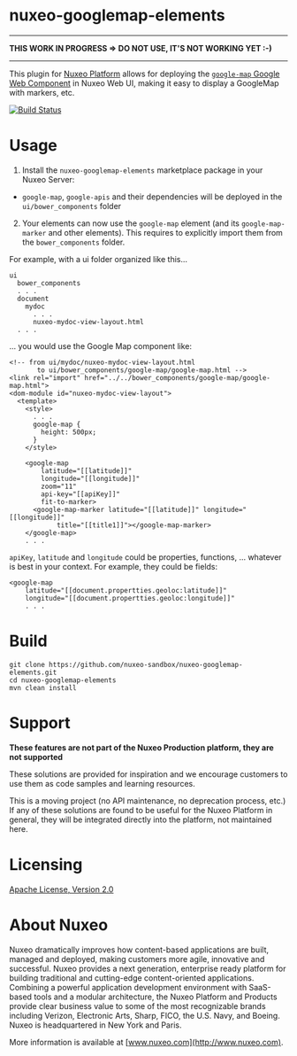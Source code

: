 # nuxeo-googlemap-elements

<hr>

**THIS WORK IN PROGRESS => DO NOT USE, IT'S NOT WORKING YET :-)**

<hr>

This plugin for [Nuxeo Platform](http://www.nuxeo.com) allows for deploying the [`google-map` Google Web Component](https://www.webcomponents.org/element/GoogleWebComponents/google-map) in Nuxeo Web UI, making it easy to display a GoogleMap with markers, etc.

[![Build Status](https://qa.nuxeo.org/jenkins/buildStatus/icon?job=Sandbox/sandbox_nuxeo-googlemap-elements-master)](https://qa.nuxeo.org/jenkins/view/Sandbox/job/Sandbox/job/sandbox_nuxeo-nuxeo-googlemap-elements-master/)


# Usage

1. Install the `nuxeo-googlemap-elements` marketplace package in your Nuxeo Server:
  * `google-map`, `google-apis` and their dependencies will be deployed in the  `ui/bower_components` folder
2. Your elements can now use the `google-map` element (and its `google-map-marker` and other elements). This requires to explicitly import them from the `bower_components`  folder.

For example, with a ui folder organized like this...

```
ui
  bower_components
  . . .
  document
    mydoc
      . . .
      nuxeo-mydoc-view-layout.html
  . . .
```

... you would use the Google Map component like:

```
<!-- from ui/mydoc/nuxeo-mydoc-view-layout.html
       to ui/bower_components/google-map/google-map.html -->
<link rel="import" href="../../bower_components/google-map/google-map.html">
<dom-module id="nuxeo-mydoc-view-layout">
  <template>
    <style>
      . . .
      google-map {
        height: 500px;
      }
    </style>

    <google-map
        latitude="[[latitude]]"
        longitude="[[longitude]]"
        zoom="11"
        api-key="[[apiKey]]"
        fit-to-marker>
      <google-map-marker latitude="[[latitude]]" longitude="[[longitude]]"
            title="[[title1]]"></google-map-marker>
    </google-map>
    . . .
```
`apiKey`, `latitude` and `longitude` could be properties, functions, ... whatever is best in your context. For example, they could be fields:

```
<google-map
    latitude="[[document.propertties.geoloc:latitude]]"
    longitude="[[document.propertties.geoloc:longitude]]"
    . . .
```


# Build

```
git clone https://github.com/nuxeo-sandbox/nuxeo-googlemap-elements.git
cd nuxeo-googlemap-elements
mvn clean install
```

# Support

**These features are not part of the Nuxeo Production platform, they are not supported**

These solutions are provided for inspiration and we encourage customers to use them as code samples and learning resources.

This is a moving project (no API maintenance, no deprecation process, etc.) If any of these solutions are found to be useful for the Nuxeo Platform in general, they will be integrated directly into the platform, not maintained here.

# Licensing

[Apache License, Version 2.0](http://www.apache.org/licenses/LICENSE-2.0)

# About Nuxeo

Nuxeo dramatically improves how content-based applications are built, managed and deployed, making customers more agile, innovative and successful. Nuxeo provides a next generation, enterprise ready platform for building traditional and cutting-edge content-oriented applications. Combining a powerful application development environment with SaaS-based tools and a modular architecture, the Nuxeo Platform and Products provide clear business value to some of the most recognizable brands including Verizon, Electronic Arts, Sharp, FICO, the U.S. Navy, and Boeing. Nuxeo is headquartered in New York and Paris.

More information is available at [www.nuxeo.com](http://www.nuxeo.com).  
